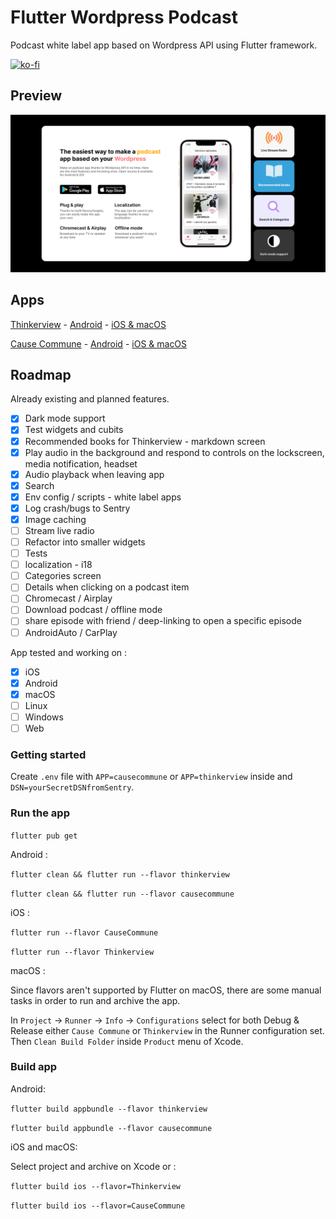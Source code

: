 # Flutter Wordpress Podcast

Podcast white label app based on Wordpress API using Flutter framework.

[![ko-fi](https://www.ko-fi.com/img/githubbutton_sm.svg)](https://ko-fi.com/P5P813IQT)

## Preview

![screenshot](https://github.com/PierreBresson/flutter-wordpress-podcast/blob/main/preview.png)

## Apps

[Thinkerview](https://www.thinkerview.com/) - [Android](https://play.google.com/store/apps/details?id=com.thinkerview&hl=fr) - [iOS & macOS](https://apps.apple.com/us/app/thinkerview/id1406076265?ls=1)

[Cause Commune](https://cause-commune.fm/) - [Android](https://play.google.com/store/apps/details?id=com.cause.commune) - [iOS & macOS](https://apps.apple.com/us/app/cause-commune/id1458650964?ls=1)

## Roadmap

Already existing and planned features.

- [x] Dark mode support
- [x] Test widgets and cubits
- [x] Recommended books for Thinkerview - markdown screen
- [x] Play audio in the background and respond to controls on the lockscreen, media notification, headset
- [x] Audio playback when leaving app
- [x] Search
- [x] Env config / scripts - white label apps
- [x] Log crash/bugs to Sentry
- [x] Image caching
- [ ] Stream live radio
- [ ] Refactor into smaller widgets
- [ ] Tests
- [ ] localization - i18
- [ ] Categories screen
- [ ] Details when clicking on a podcast item
- [ ] Chromecast / Airplay
- [ ] Download podcast / offline mode
- [ ] share episode with friend / deep-linking to open a specific episode
- [ ] AndroidAuto / CarPlay

App tested and working on :

- [x] iOS
- [x] Android
- [x] macOS
- [ ] Linux
- [ ] Windows
- [ ] Web

### Getting started

Create `.env` file with `APP=causecommune` or `APP=thinkerview` inside and `DSN=yourSecretDSNfromSentry`.

### Run the app

`flutter pub get`

Android :

`flutter clean && flutter run --flavor thinkerview`

`flutter clean && flutter run --flavor causecommune`

iOS :

`flutter run --flavor CauseCommune`

`flutter run --flavor Thinkerview`

macOS :

Since flavors aren't supported by Flutter on macOS, there are some manual tasks in order to run and archive the app.

In `Project` -> `Runner` -> `Info` -> `Configurations` select for both Debug & Release either `Cause Commune` or `Thinkerview` in the Runner configuration set. Then `Clean Build Folder` inside `Product` menu of Xcode.

### Build app

Android:

`flutter build appbundle --flavor thinkerview`

`flutter build appbundle --flavor causecommune`

iOS and macOS:

Select project and archive on Xcode or :

`flutter build ios --flavor=Thinkerview`

`flutter build ios --flavor=CauseCommune`
